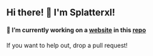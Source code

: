 ## Hi there! 👋 I'm Splatterxl!

#### 🔭 I’m currently working on a [website](splatterxl.github.io/rcorp_files/) in this [repo](github.com/Splatterxl/rcorp_files/)
If you want to help out, drop a pull request!

<!--
**Splatterxl/splatterxl** is a ✨ _special_ ✨ repository because its `README.md` (this file) appears on your GitHub profile.

Here are some ideas to get you started:

- 🔭 I’m currently working on ...
- 🌱 I’m currently learning ...
- 👯 I’m looking to collaborate on ...
- 🤔 I’m looking for help with ...
- 💬 Ask me about ...
- 📫 How to reach me: ...
- 😄 Pronouns: ...
- ⚡ Fun fact: ...
-->
